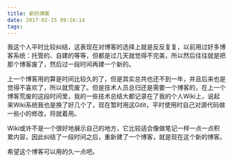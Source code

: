 ```yaml
---
title: 新的博客
date: 2017-02-15 09:16:14
tags:
---
```


我这个人平时比较纠结，这表现在对博客的选择上就是反反复复，以前用过好多博客系统：托管的、自建的等等，但都是过几天就觉得不完美，所以然后往往就是把那个博客废了，然后过一段时间再建一个新的。

上一个博客用的算是时间比较久的了，但是其实总共也还不到一年，并且后来也是觉得不喜欢了，所以就荒废了。但是技术人员总归还是需要一个博客的，在上一个博客荒废的这段时间里，我的一些技术总结大都记录在了我的个人Wiki上，说起来Wiki系统我也是换了好几个了，现在暂时用这Gitit，平时使用时自己对源代码做一些小的修改，将就着用。

<!-- more -->
Wiki或许不是一个很好地展示自己的地方，它比较适合像做笔记一样一点一点积累内容，因此纠结了一段时间之后，重新建了一个博客，就是现在这个新的博客。

希望这个博客可以用的久一点吧。
